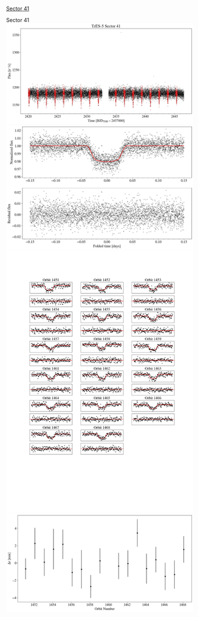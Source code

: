 [Sector 41](#sector41)

<a name = "sector41"></a>
Sector 41
![alt text](/tt/TrES-5_Sector_41/TrES-5_Sector_41_a_TimeSeries.png)
![alt text](/tt/TrES-5_Sector_41/TrES-5_Sector_41_b_FoldedLightCurve.png)
![alt text](/tt/TrES-5_Sector_41/TrES-5_Sector_41_b_IndividualTransitsWithFit.png)
![alt text](/tt/TrES-5_Sector_41/TrES-5_Sector_41_c_TimingResiduals.png)

